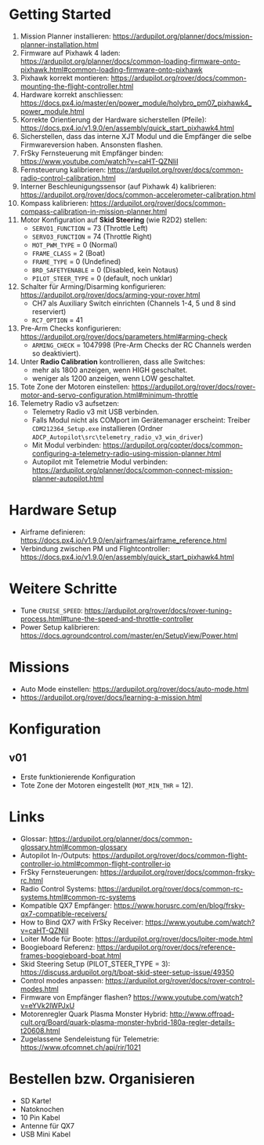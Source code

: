 # Getting Started

1. Mission Planner installieren: https://ardupilot.org/planner/docs/mission-planner-installation.html
2. Firmware auf Pixhawk 4 laden: https://ardupilot.org/planner/docs/common-loading-firmware-onto-pixhawk.html#common-loading-firmware-onto-pixhawk
3. Pixhawk korrekt montieren: https://ardupilot.org/rover/docs/common-mounting-the-flight-controller.html
4. Hardware korrekt anschliessen: https://docs.px4.io/master/en/power_module/holybro_pm07_pixhawk4_power_module.html
5. Korrekte Orientierung der Hardware sicherstellen (Pfeile): https://docs.px4.io/v1.9.0/en/assembly/quick_start_pixhawk4.html
6. Sicherstellen, dass das interne XJT Modul und die Empfänger die selbe Firmwareversion haben. Ansonsten flashen.
7. FrSky Fernsteuerung mit Empfänger binden: https://www.youtube.com/watch?v=caHT-QZNliI
8. Fernsteuerung kalibrieren: https://ardupilot.org/rover/docs/common-radio-control-calibration.html
9. Interner Beschleunigungssensor (auf Pixhawk 4) kalibrieren: https://ardupilot.org/rover/docs/common-accelerometer-calibration.html
10. Kompass kalibrieren: https://ardupilot.org/rover/docs/common-compass-calibration-in-mission-planner.html
11. Motor Konfiguration auf **Skid Steering** (wie R2D2) stellen:
    * `SERVO1_FUNCTION` = 73 (Throttle Left)
    * `SERVO3_FUNCTION` = 74 (Throttle Right)
	* `MOT_PWM_TYPE` = 0 (Normal)
	* `FRAME_CLASS` = 2 (Boat)
	* `FRAME_TYPE` = 0 (Undefined)
	* `BRD_SAFETYENABLE` = 0 (Disabled, kein Notaus)
	* `PILOT_STEER_TYPE` = 0 (default, noch unklar)
12. Schalter für Arming/Disarming konfigurieren: https://ardupilot.org/rover/docs/arming-your-rover.html
	* CH7 als Auxiliary Switch einrichten (Channels 1-4, 5 und 8 sind reserviert)
	* `RC7_OPTION` = 41
13. Pre-Arm Checks konfigurieren: https://ardupilot.org/rover/docs/parameters.html#arming-check
	* `ARMING_CHECK` = 1047998 (Pre-Arm Checks der RC Channels werden so deaktiviert).
14. Unter **Radio Calibration** kontrollieren, dass alle Switches:
	* mehr als 1800 anzeigen, wenn HIGH geschaltet.
	* weniger als 1200 anzeigen, wenn LOW geschaltet.
15. Tote Zone der Motoren einstellen: https://ardupilot.org/rover/docs/rover-motor-and-servo-configuration.html#minimum-throttle
16. Telemetry Radio v3 aufsetzen:
	* Telemetry Radio v3 mit USB verbinden.
	* Falls Modul nicht als COMport im Gerätemanager erscheint: Treiber `CDM212364_Setup.exe` installieren (Ordner `ADCP_Autopilot\src\telemetry_radio_v3_win_driver`)
	* Mit Modul verbinden: https://ardupilot.org/copter/docs/common-configuring-a-telemetry-radio-using-mission-planner.html
	* Autopilot mit Telemetrie Modul verbinden: https://ardupilot.org/planner/docs/common-connect-mission-planner-autopilot.html
	
# Hardware Setup
* Airframe definieren: https://docs.px4.io/v1.9.0/en/airframes/airframe_reference.html
* Verbindung zwischen PM und Flightcontroller: https://docs.px4.io/v1.9.0/en/assembly/quick_start_pixhawk4.html

# Weitere Schritte
* Tune `CRUISE_SPEED`: https://ardupilot.org/rover/docs/rover-tuning-process.html#tune-the-speed-and-throttle-controller
* Power Setup kalibrieren: https://docs.qgroundcontrol.com/master/en/SetupView/Power.html

# Missions
* Auto Mode einstellen: https://ardupilot.org/rover/docs/auto-mode.html
* https://ardupilot.org/rover/docs/learning-a-mission.html
# Konfiguration

## v01
* Erste funktionierende Konfiguration
* Tote Zone der Motoren eingestellt (`MOT_MIN_THR` = 12).

# Links
* Glossar: https://ardupilot.org/planner/docs/common-glossary.html#common-glossary
* Autopilot In-/Outputs: https://ardupilot.org/rover/docs/common-flight-controller-io.html#common-flight-controller-io
* FrSky Fernsteuerungen: https://ardupilot.org/rover/docs/common-frsky-rc.html
* Radio Control Systems: https://ardupilot.org/rover/docs/common-rc-systems.html#common-rc-systems
* Kompatible QX7 Empfänger: https://www.horusrc.com/en/blog/frsky-qx7-compatible-receivers/
* How to Bind QX7 with FrSky Receiver: https://www.youtube.com/watch?v=caHT-QZNliI
* Loiter Mode für Boote: https://ardupilot.org/rover/docs/loiter-mode.html
* Boogieboard Referenz: https://ardupilot.org/rover/docs/reference-frames-boogieboard-boat.html
* Skid Steering Setup (PILOT_STEER_TYPE = 3): https://discuss.ardupilot.org/t/boat-skid-steer-setup-issue/49350
* Control modes anpassen: https://ardupilot.org/rover/docs/rover-control-modes.html
* Firmware von Empfänger flashen? https://www.youtube.com/watch?v=eYVk2lWPJxU
* Motorenregler Quark Plasma Monster Hybrid: http://www.offroad-cult.org/Board/quark-plasma-monster-hybrid-180a-regler-details-t20608.html
* Zugelassene Sendeleistung für Telemetrie: https://www.ofcomnet.ch/api/rir/1021

# Bestellen bzw. Organisieren
* SD Karte!
* Natoknochen
* 10 Pin Kabel
* Antenne für QX7
* USB Mini Kabel